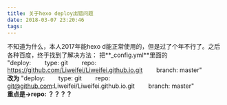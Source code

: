 ```yaml
---
title: 关于hexo deploy出错问题
date: 2018-03-07 23:20:46
tags:
---
```

不知道为什么，本人2017年能hexo d能正常使用的，但是过了个年不行了。之后各种百度，终于找到了解决方法：
把**_config.yml**里面的  
"deploy:
&emsp;&emsp;type: git
&emsp;&emsp;repo: https://github.com/Liweifei/Liweifei.github.io.git
&emsp;&emsp;branch: master"  
**改为**
"deploy:
&emsp;&emsp;type: git
&emsp;&emsp;repo: git@github.com:Liweifei/Liweifei.github.io.git
&emsp;&emsp;branch: master"  
**重点是->repo: ？？？？**
